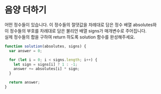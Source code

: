 # 음양 더하기

어떤 정수들이 있습니다. 이 정수들의 절댓값을 차례대로 담은 정수 배열 absolutes와 이 정수들의 부호를 차례대로 담은 불리언 배열 signs가 매개변수로 주어집니다.  
 실제 정수들의 합을 구하여 return 하도록 solution 함수를 완성해주세요.

```javascript
function solution(absolutes, signs) {
  var answer = 0;

  for (let i = 0; i < signs.length; i++) {
    let sign = signs[i] ? 1 : -1;
    answer += absolutes[i] * sign;
  }

  return answer;
}
```

